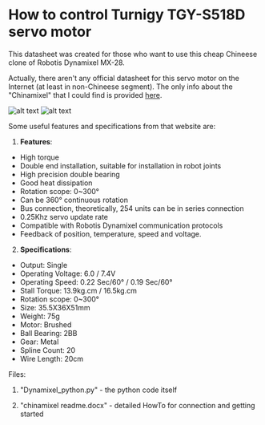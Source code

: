 # How to control Turnigy TGY-S518D servo motor 


This datasheet was created for those who want to use this cheap Chineese clone of Robotis Dynamixel MX-28. 

Actually, there aren't any official datasheet for this servo motor on the Internet (at least in non-Chineese segment). The only info about the "Chinamixel" that I could find is provided [here]. 

 
![alt text][image1]
![alt text][image2]

Some useful features and specifications from that website are:
1. **Features**:
- High torque
- Double end installation, suitable for installation in robot joints
- High precision double bearing
- Good heat dissipation
- Rotation scope: 0~300°
- Can be 360° continuous rotation
- Bus connection, theoretically, 254 units can be in series connection
- 0.25Khz servo update rate
- Compatible with Robotis Dynamixel communication protocols
- Feedback of position, temperature, speed and voltage.
2. **Specifications**:
- Output: Single
- Operating Voltage: 6.0 / 7.4V
- Operating Speed: 0.22 Sec/60° / 0.19 Sec/60°
- Stall Torque: 13.9kg.cm / 16.5kg.cm
- Rotation scope: 0~300°
- Size: 35.5X36X51mm
- Weight: 75g
- Motor: Brushed
- Ball Bearing: 2BB
- Gear: Metal
- Spline Count: 20
- Wire Length: 20cm

[image1]: https://cdn-global-hk.hobbyking.com/media/catalog/product/cache/1/image/660x415/17f82f742ffe127f42dca9de82fb58b1/legacy/catalog/41219.jpg
[image2]: https://cdn-global-hk.hobbyking.com/media/catalog/product/cache/1/image/660x415/17f82f742ffe127f42dca9de82fb58b1/legacy/catalog/41216s_2__2.jpg
[here]: https://hobbyking.com/en_us/turnigy-tgy-s518d-300-digital-metal-gear-intelligent-robot-servo-16-5kg-0-19s.html?___store=en_us










Files:

1. "Dynamixel_python.py" - the python code itself

2. "chinamixel readme.docx" - detailed HowTo for connection and getting started

